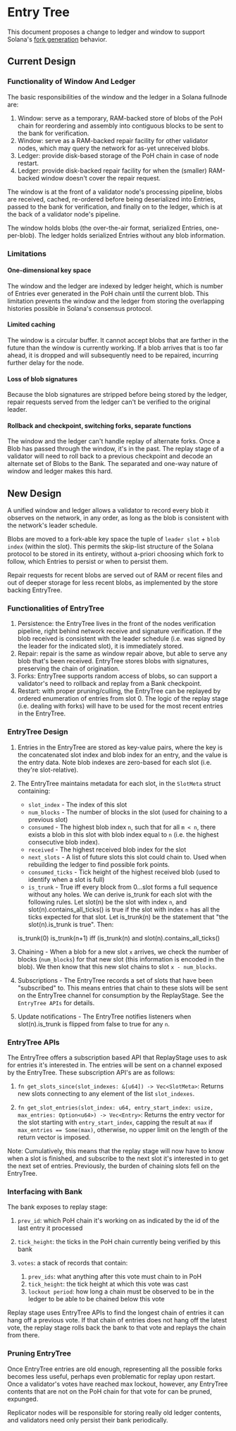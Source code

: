 # Entry Tree

This document proposes a change to ledger and window to support Solana's [fork
generation](fork-generation.md) behavior.

## Current Design

### Functionality of Window And Ledger

The basic responsibilities of the window and the ledger in a Solana fullnode
are:

 1. Window: serve as a temporary, RAM-backed store of blobs of the PoH chain
    for reordering and assembly into contiguous blocks to be sent to the bank
    for verification.
 2. Window: serve as a RAM-backed repair facility for other validator nodes,
    which may query the network for as-yet unreceived blobs.
 3. Ledger: provide disk-based storage of the PoH chain in case of node
    restart.
 4. Ledger: provide disk-backed repair facility for when the (smaller)
    RAM-backed window doesn't cover the repair request.

The window is at the front of a validator node's processing pipeline, blobs are
received, cached, re-ordered before being deserialized into Entries, passed to
the bank for verification, and finally on to the ledger, which is at the back
of a validator node's pipeline.

The window holds blobs (the over-the-air format, serialized Entries,
one-per-blob).  The ledger holds serialized Entries without any blob
information.

### Limitations

#### One-dimensional key space

The window and the ledger are indexed by ledger height, which is number of
Entries ever generated in the PoH chain until the current blob.  This
limitation prevents the window and the ledger from storing the overlapping
histories possible in Solana's consensus protocol.

#### Limited caching

The window is a circular buffer.  It cannot accept blobs that are farther in
the future than the window is currently working.  If a blob arrives that is too
far ahead, it is dropped and will subsequently need to be repaired, incurring
further delay for the node.

#### Loss of blob signatures

Because the blob signatures are stripped before being stored by the ledger,
repair requests served from the ledger can't be verified to the original
leader.

#### Rollback and checkpoint, switching forks, separate functions

The window and the ledger can't handle replay of alternate forks.  Once a Blob
has passed through the window, it's in the past.  The replay stage of a
validator will need to roll back to a previous checkpoint and decode an
alternate set of Blobs to the Bank.  The separated and one-way nature of window
and ledger makes this hard.

## New Design

A unified window and ledger allows a validator to record every blob it observes
on the network, in any order, as long as the blob is consistent with the
network's leader schedule.

Blobs are moved to a fork-able key space the tuple of `leader slot` + `blob
index` (within the slot).  This permits the skip-list structure of the Solana
protocol to be stored in its entirety, without a-priori choosing which fork to
follow, which Entries to persist or when to persist them.

Repair requests for recent blobs are served out of RAM or recent files and out
of deeper storage for less recent blobs, as implemented by the store backing
EntryTree.

### Functionalities of EntryTree

1. Persistence: the EntryTree lives in the front of the nodes verification
   pipeline, right behind network receive and signature verification.  If the
blob received is consistent with the leader schedule (i.e. was signed by the
leader for the indicated slot), it is immediately stored.
2. Repair: repair is the same as window repair above, but able to serve any
   blob that's been received. EntryTree stores blobs with signatures,
preserving the chain of origination.
3. Forks: EntryTree supports random access of blobs, so can support a
   validator's need to rollback and replay from a Bank checkpoint.
4. Restart: with proper pruning/culling, the EntryTree can be replayed by
   ordered enumeration of entries from slot 0.  The logic of the replay stage
(i.e. dealing with forks) will have to be used for the most recent entries in
the EntryTree.

### EntryTree Design

1. Entries in the EntryTree are stored as key-value pairs, where the key is the concatenated
slot index and blob index for an entry, and the value is the entry data. Note blob indexes are zero-based for each slot (i.e. they're slot-relative).

2. The EntryTree maintains metadata for each slot, in the `SlotMeta` struct containing:
      * `slot_index` - The index of this slot
      * `num_blocks` - The number of blocks in the slot (used for chaining to a previous slot)
      * `consumed` - The highest blob index `n`, such that for all `m < n`, there exists a blob in this slot with blob index equal to `n` (i.e. the highest consecutive blob index).
      * `received` - The highest received blob index for the slot
      * `next_slots` - A list of future slots this slot could chain to. Used when rebuilding
      the ledger to find possible fork points.
      * `consumed_ticks` - Tick height of the highest received blob (used to identify when a slot is full)
      * `is_trunk` - True iff every block from 0...slot forms a full sequence without any holes. We can derive is_trunk for each slot with the following rules. Let slot(n) be the slot with index `n`, and slot(n).contains_all_ticks() is true if the slot with index `n` has all the ticks expected for that slot. Let is_trunk(n) be the statement that "the slot(n).is_trunk is true". Then:
      
      is_trunk(0)
      is_trunk(n+1) iff (is_trunk(n) and slot(n).contains_all_ticks()

3. Chaining - When a blob for a new slot `x` arrives, we check the number of blocks (`num_blocks`) for that new slot (this information is encoded in the blob). We then know that this new slot chains to slot `x - num_blocks`.

4. Subscriptions - The EntryTree records a set of slots that have been "subscribed" to. This means entries that chain to these slots will be sent on the EntryTree channel for consumption by the ReplayStage. See the `EntryTree APIs` for details.

5. Update notifications - The EntryTree notifies listeners when slot(n).is_trunk is flipped from false to true for any `n`. 

### EntryTree APIs

The EntryTree offers a subscription based API that ReplayStage uses to ask for entries it's interested in. The entries will be sent on a channel exposed by the EntryTree. These subscription API's are as follows:
   1. `fn get_slots_since(slot_indexes: &[u64]) -> Vec<SlotMeta>`: Returns new slots connecting to any element of the list `slot_indexes`.

   2. `fn get_slot_entries(slot_index: u64, entry_start_index: usize, max_entries: Option<u64>) -> Vec<Entry>`: Returns the entry vector for the slot starting with `entry_start_index`, capping the result at `max` if `max_entries == Some(max)`, otherwise, no upper limit on the length of the return vector is imposed.

Note: Cumulatively, this means that the replay stage will now have to know when a slot is finished, and subscribe to the next slot it's interested in to get the next set of entries. Previously, the burden of chaining slots fell on the EntryTree.

### Interfacing with Bank

The bank exposes to replay stage:

 1. `prev_id`: which PoH chain it's working on as indicated by the id of the last
    entry it processed
 2. `tick_height`: the ticks in the PoH chain currently being verified by this
    bank
 3. `votes`: a stack of records that contain:

    1. `prev_ids`: what anything after this vote must chain to in PoH
    2. `tick_height`: the tick height at which this vote was cast
    3. `lockout period`: how long a chain must be observed to be in the ledger to
       be able to be chained below this vote

Replay stage uses EntryTree APIs to find the longest chain of entries it can
hang off a previous vote.  If that chain of entries does not hang off the
latest vote, the replay stage rolls back the bank to that vote and replays the
chain from there.

### Pruning EntryTree

Once EntryTree entries are old enough, representing all the possible forks
becomes less useful, perhaps even problematic for replay upon restart.  Once a
validator's votes have reached max lockout, however, any EntryTree contents
that are not on the PoH chain for that vote for can be pruned, expunged.

Replicator nodes will be responsible for storing really old ledger contents,
and validators need only persist their bank periodically.
